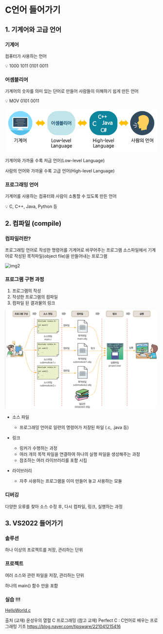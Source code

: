 # C언어 들어가기

## 1. 기계어와 고급 언어

### 기계어

컴퓨터가 사용하는 언어

<aside>
💡 1000 1011 0101 0011

</aside>

### 어셈블리어

기계어의 숫자를 의미 있는 단어로 만들어 사람들이 이해하기 쉽게 만든 언어

<aside>
💡 MOV 0101 0011

</aside>

![img1](../1주차/img/사진1.png)

기계어와 가까울 수록 저급 언어(Low-level Language)

사람의 언어와 가까울 수록 고급 언어(High-level Language)

### 프로그래밍 언어

기계어를 사용하는 컴퓨터와 사람이 소통할 수 있도록 만든 언어

<aside>
💡 C, C++, Java, Python 등

</aside>

## 2. 컴파일 (compile)

### 컴파일러란?

프로그래밍 언어로 작성한 명령어를 기계어로 바꾸어주는 프로그램
소스파일에서 기계어로 작성된 목적파일(object file)을 만들어내는 프로그램

![img2](../1주차/img/사진2.png)


### 프로그램 구현 과정

1. 프로그램의 작성
2. 작성한 프로그램의 컴파일
3. 컴파일 된 결과물의 링크

![img3](../1주차/img/사진3.png)


- 소스 파일
  - 프로그래밍 언어로 일련의 명령어가 저장된 파일 (.c, .java 등)

- 링크
  - 링커가 수행하는 과정
  - 여러 개의 목적 파일을 연결하여 하나의 실행 파일을 생성해주는 과정
  - 참조하는 여러 라이브러리를 포함 시킴

- 라이브러리
  - 자주 사용하는 프로그램을 이미 만들어 놓고 사용하는 모듈

### 디버깅

다양한 오류를 찾아 소스 수정 후, 다시 컴파일, 링크, 실행하는 과정

## 3. VS2022 들어가기

### 솔루션

하나 이상의 프로젝트를 저장, 관리하는 단위

### 프로젝트

여러 소스와 관련 파일을 저장, 관리하는 단위

하나의 main() 함수 만을 포함

### 실습 !!!
[HelloWorld.c](HelloWorld.c)


출처
(교재) 윤성우의 열혈 C 프로그래밍
(참고 교재) Perfect C : C언어로 배우는 프로그래밍 기초
https://blog.naver.com/tipsware/221041215416

